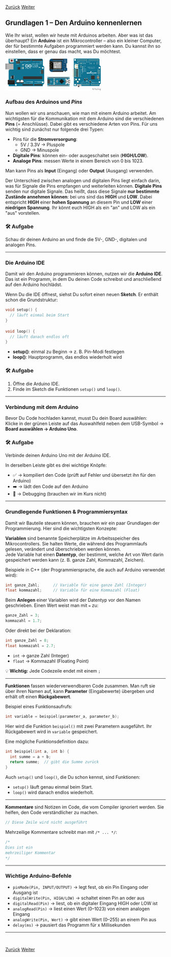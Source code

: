 <link rel="stylesheet" href="assets/css/custom.css?v=2">

<div class="nav-container">
  <a href="Sicherheit" class="button">Zurück</a>
  <a href="Grundlagen2" class="button">Weiter</a>
</div>

## Grundlagen 1 – Den Arduino kennenlernen

Wie Ihr wisst, wollen wir heute mit Arduinos arbeiten. Aber was ist das überhaupt? Ein **Arduino** ist ein Mikrocontroller – also ein kleiner Computer, der für bestimmte Aufgaben programmiert werden kann. Du kannst ihn so einstellen, dass er genau das macht, was Du möchtest.

<div class="schaltplan-box">
  <img src="img/Arduinos.png" width="300" class="rounded" alt="Arduino Uno">
</div>

### Aufbau des Arduinos und *Pins*

Nun wollen wir uns anschauen, wie man mit einem Arduino arbeitet. Am wichtigsten für die Kommunikation mit dem Arduino sind die verschiedenen **Pins** (= Anschlüsse). Dabei gibt es verschiedene Arten von Pins. Für uns wichtig sind zunächst nur folgende drei Typen:

- Pins für die **Stromversorgung**:  
  + 5V / 3.3V → Pluspole  
  + GND → Minuspole  
- **Digitale Pins**: können ein- oder ausgeschaltet sein (**HIGH/LOW**).  
- **Analoge Pins**: messen Werte in einem Bereich von 0 bis 1023.

Man kann Pins als **Input** (Eingang) oder **Output** (Ausgang) verwenden.  

Der Unterschied zwischen analogen und digitalen Pins liegt einfach darin, was für Signale die Pins empfangen und weiterleiten können. **Digitale Pins** senden nur digitale Signale. Das heißt, dass diese Signale **nur bestimmte Zustände annehmen können**: bei uns sind das **HIGH** und **LOW**. Dabei entspricht **HIGH** einer **hohen Spannung** an diesem Pin und **LOW** einer **niedrigen Spannung**. Ihr könnt euch HIGH als ein "an" und LOW als ein "aus" vorstellen.

<div class="aufgabe">
<h3>🛠️ Aufgabe</h3>
<p>Schau dir deinen Arduino an und finde die 5V-, GND-, digitalen und analogen Pins.</p>
</div>

---

### Die Arduino IDE

Damit wir den Arduino programmieren können, nutzen wir die **Arduino IDE**. Das ist ein Programm, in dem Du deinen Code schreibst und anschließend auf den Arduino hochlädst.  

Wenn Du die IDE öffnest, siehst Du sofort einen neuen **Sketch**. Er enthält schon die Grundstruktur:

```cpp
void setup() {
  // läuft einmal beim Start
}

void loop() {
  // läuft danach endlos oft
}
```

- **setup()**: einmal zu Beginn → z. B. Pin-Modi festlegen  
- **loop()**: Hauptprogramm, das endlos wiederholt wird  

<div class="aufgabe">
<h3>🛠️ Aufgabe</h3>
<ol>
  <li>Öffne die Arduino IDE.</li>
  <li>Finde im Sketch die Funktionen <code>setup()</code> und <code>loop()</code>.</li>
</ol>
</div>

---

### Verbindung mit dem Arduino

Bevor Du Code hochladen kannst, musst Du dein Board auswählen:  
Klicke in der grünen Leiste auf das Auswahlfeld neben dem USB-Symbol → **Board auswählen → Arduino Uno**.  

<div class="aufgabe">
<h3>🛠️ Aufgabe</h3>
<p>Verbinde deinen Arduino Uno mit der Arduino IDE.</p>
</div>

In derselben Leiste gibt es drei wichtige Knöpfe:  
- ✅ → kompiliert den Code (prüft auf Fehler und übersetzt ihn für den Arduino)  
- ➡️ → lädt den Code auf den Arduino  
- 🐞 → Debugging (brauchen wir im Kurs nicht)

---

### Grundlegende Funktionen & Programmiersyntax

Damit wir Bauteile steuern können, brauchen wir ein paar Grundlagen der Programmierung. Hier sind die wichtigsten Konzepte:


**Variablen** sind benannte Speicherplätze im Arbeitsspeicher des Mikrocontrollers. Sie halten Werte, die während des Programmlaufs gelesen, verändert und überschrieben werden können.  
Jede Variable hat einen **Datentyp**, der bestimmt, welche Art von Wert darin gespeichert werden kann (z. B. ganze Zahl, Kommazahl, Zeichen).

Beispiele in C++ (der Programmiersprache, die auch auf Arduino verwendet wird):

```cpp
int ganze_Zahl;      // Variable für eine ganze Zahl (Integer)
float kommazahl;     // Variable für eine Kommazahl (Float)
```

Beim **Anlegen** einer Variablen wird der Datentyp vor den Namen geschrieben. Einen Wert weist man mit `=` zu:

```cpp
ganze_Zahl = 3;
kommazahl = 1.7;
```

Oder direkt bei der Deklaration:

```cpp
int ganze_Zahl = 8;
float kommazahl = 2.7;
```

- `int` → ganze Zahl (Integer)  
- `float` → Kommazahl (Floating Point)

💡 **Wichtig:** Jede Codezeile endet mit einem `;`

---

**Funktionen** fassen wiederverwendbaren Code zusammen. Man ruft sie über ihren Namen auf, kann **Parameter** (Eingabewerte) übergeben und erhält oft einen **Rückgabewert**.

Beispiel eines Funktionsaufrufs:

```cpp
int variable = beispiel(parameter_a, parameter_b);
```

Hier wird die Funktion `beispiel()` mit zwei Parametern ausgeführt. Ihr Rückgabewert wird in `variable` gespeichert.

Eine mögliche Funktionsdefinition dazu:

```cpp
int beispiel(int a, int b) {
  int summe = a + b;
  return summe;  // gibt die Summe zurück
}
```

Auch `setup()` und `loop()`, die Du schon kennst, sind Funktionen:
- `setup()` läuft genau einmal beim Start.
- `loop()` wird danach endlos wiederholt.

---

**Kommentare** sind Notizen im Code, die vom Compiler ignoriert werden. Sie helfen, den Code verständlicher zu machen.

```cpp
// Diese Zeile wird nicht ausgeführt
```

Mehrzeilige Kommentare schreibt man mit `/* ... */`:

```cpp
/*
Dies ist ein
mehrzeiliger Kommentar
*/
```

---

### Wichtige Arduino-Befehle

- `pinMode(Pin, INPUT/OUTPUT)` → legt fest, ob ein Pin Eingang oder Ausgang ist  
- `digitalWrite(Pin, HIGH/LOW)` → schaltet einen Pin an oder aus  
- `digitalRead(Pin)` → liest, ob ein digitaler Eingang HIGH oder LOW ist  
- `analogRead(Pin)` → liest einen Wert (0–1023) von einem analogen Eingang  
- `analogWrite(Pin, Wert)` → gibt einen Wert (0–255) an einem Pin aus  
- `delay(ms)` → pausiert das Programm für x Millisekunden  

---

<p class="spacing-1">&nbsp;</p>

<div class="nav-container">
  <a href="Sicherheit" class="button">Zurück</a>
  <a href="Grundlagen2" class="button">Weiter</a>
</div>
